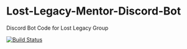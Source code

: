 # Lost-Legacy-Mentor-Discord-Bot
Discord Bot Code for Lost Legacy Group

[![Build Status](https://travis-ci.org/Jump-Suit/Lost-Legacy-Mentor-Discord-Bot.svg?branch=master)](https://travis-ci.org/Jump-Suit/Lost-Legacy-Mentor-Discord-Bot)
